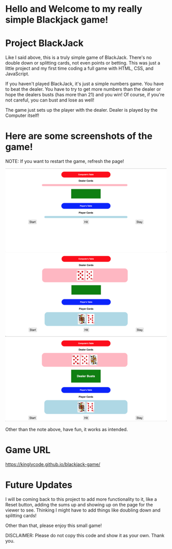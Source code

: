 # Hello and Welcome to my really simple Blackjack game!

# Project BlackJack

Like I said above, this is a truly simple game of BlackJack. There's no double down or splitting cards, not even points or betting. This was just a little project and my first time coding a full game with HTML, CSS, and JavaScript.

If you haven't played BlackJack, it's just a simple numbers game. You have to beat the dealer. You have to try to get more numbers than the dealer or hope the dealers busts (has more than 21) and you win! Of course, if you're not careful, you can bust and lose as well!

The game just sets up the player with the dealer. Dealer is played by the Computer itself! 

# Here are some screenshots of the game!

NOTE: If you want to restart the game, refresh the page!

![game](./game-screenshots/Game%20Before%20Start.png)
![game](./game-screenshots/Game%20Beginning.png)
![game](./game-screenshots/Game%20End.png)

Other than the note above, have fun, it works as intended.

# Game URL
https://kinglycode.github.io/blackjack-game/

# Future Updates

I will be coming back to this project to add more functionality to it, like a Reset button, adding the sums up and showing up on the page for the viewer to see. Thinking I might have to add things like doubling down and splitting cards!

Other than that, please enjoy this small game!

DISCLAIMER: Please do not copy this code and show it as your own. Thank you.
